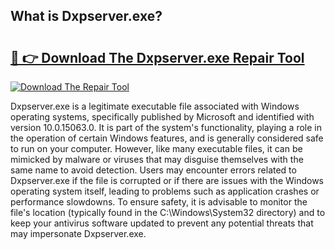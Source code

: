 ## What is Dxpserver.exe? 

# <h2><a href="https://exedetect.com/download.php?Dxpserver.exe">🔗 👉 Download The Dxpserver.exe Repair Tool</a></h2>

[![Download The Repair Tool](https://exedetect.com/download-button.jpg)](https://exedetect.com/download.php?Dxpserver.exe)

Dxpserver.exe is a legitimate executable file associated with Windows operating systems, specifically published by Microsoft and identified with version 10.0.15063.0. It is part of the system's functionality, playing a role in the operation of certain Windows features, and is generally considered safe to run on your computer. However, like many executable files, it can be mimicked by malware or viruses that may disguise themselves with the same name to avoid detection. Users may encounter errors related to Dxpserver.exe if the file is corrupted or if there are issues with the Windows operating system itself, leading to problems such as application crashes or performance slowdowns. To ensure safety, it is advisable to monitor the file's location (typically found in the C:\Windows\System32 directory) and to keep your antivirus software updated to prevent any potential threats that may impersonate Dxpserver.exe.
